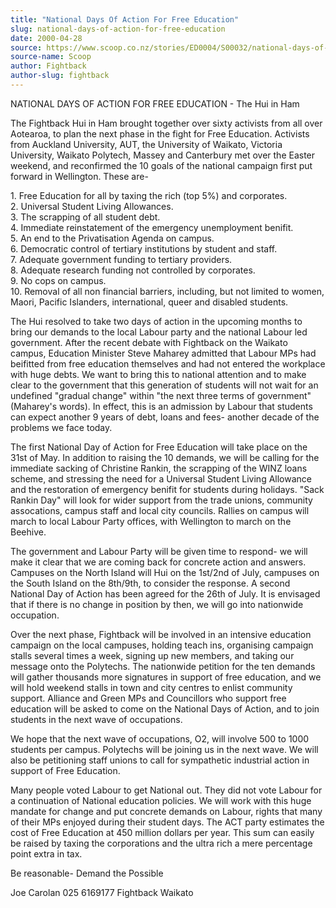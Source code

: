 ```yaml
---
title: "National Days Of Action For Free Education"
slug: national-days-of-action-for-free-education
date: 2000-04-28
source: https://www.scoop.co.nz/stories/ED0004/S00032/national-days-of-action-for-free-education.htm
source-name: Scoop
author: Fightback
author-slug: fightback
---
```


<p>NATIONAL DAYS OF ACTION FOR FREE EDUCATION - The Hui in Ham<p>

<p>The Fightback Hui in Ham brought together over sixty
activists from all over  Aotearoa, to plan the next phase in
the fight for Free Education.  Activists  from Auckland
University, AUT, the University of Waikato, Victoria 
University, Waikato Polytech, Massey and Canterbury met over
the Easter  weekend, and reconfirmed the 10 goals of the
national campaign first put forward in Wellington.  These
are-</p>

<p>1.  Free Education for all by taxing the rich (top
5%) and corporates.<br>2.  Universal Student Living
Allowances.<br>3.  The scrapping of all student debt.<br>4. 
Immediate reinstatement of the emergency unemployment
benifit.<br>5.  An end to the Privatisation Agenda on
campus.<br>6.  Democratic control of tertiary institutions
by student and staff.<br>7.  Adequate government funding to
tertiary providers.<br>8.  Adequate research funding not
controlled by corporates.<br>9.  No cops on campus.<br>10.
Removal of all non financial barriers, including, but not
limited     to women, Maori, Pacific Islanders,
international, queer and     disabled students.</p>

<p>The Hui
resolved to take two days of action in the upcoming months
to bring  our demands to the local Labour party and the
national Labour led  government.  After the recent debate
with Fightback on the Waikato campus, Education Minister
Steve Maharey admitted that Labour MPs had beifitted from 
free education themselves and had not entered the workplace
with huge debts.    We want to bring this to national
attention and to make clear to the  government that this
generation of students will not wait for an undefined
"gradual change" within "the next three terms of government"
(Maharey's  words).   In effect, this is an admission by
Labour that students can expect  another 9 years of debt,
loans and fees- another decade of the problems we face
today.<p>
<p>The first National Day of Action for Free Education
will take place on the 31st of May.  In addition to raising
the 10 demands, we will be calling for  the immediate
sacking of Christine Rankin, the scrapping of the WINZ loans
scheme, and stressing the need for a Universal Student
Living Allowance and  the restoration of emergency benifit
for students during holidays.  "Sack Rankin Day" will look
for wider support from the trade unions, community
assocations, campus staff and local city councils.  Rallies
on campus will march to local Labour Party offices, with
Wellington to march on the  Beehive.</p>

<p>The government and
Labour Party will be given time to respond- we will make  it
clear that we are coming back for concrete action and
answers. Campuses on the North Island will Hui on the
1st/2nd of July, campuses on the South Island on the
8th/9th, to consider the response. A second National Day of
Action has been agreed for the 26th of July.  It is
envisaged that if there  is no change in position by then,
we will go into nationwide occupation.</p>

<p>Over the next
phase, Fightback will be involved in an intensive education
campaign on the local campuses, holding teach ins,
organising campaign  stalls several times a week, signing up
new members, and taking our message  onto the Polytechs. 
The nationwide petition for the ten demands will gather 
thousands more signatures in support of free education, and
we will hold weekend stalls in town and city centres to
enlist community support.   Alliance and Green MPs and
Councillors who support free education will be asked to come
on the National Days of Action, and to join students in the
next wave of occupations.</p>

<p>We hope that the next wave of
occupations, O2, will involve 500 to 1000  students per
campus.  Polytechs will be joining us in the next wave.  We
will also be petitioning staff unions to call for
sympathetic industrial action in support of Free
Education.</p>

<p>Many people voted Labour to get National out. 
They did not vote Labour for  a continuation of National
education policies.  We will work with this huge  mandate
for change and put concrete demands on Labour, rights that
many of their MPs enjoyed during their student days.  The
ACT party estimates the cost of Free Education at 450
million dollars per year.  This sum can easily  be raised by
taxing the corporations and the ultra rich a mere percentage
point extra in tax.</p>

<p>Be reasonable- Demand the
Possible</p>

<p>Joe Carolan 025 6169177 Fightback Waikato</p>

  